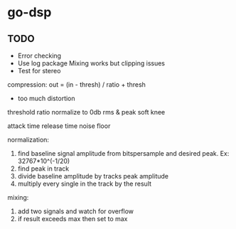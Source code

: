 # go-dsp

## TODO
- Error checking
- Use log package
Mixing works but clipping issues
- Test for stereo

compression:
out = (in - thresh) / ratio + thresh

- too much distortion

threshold
ratio
normalize to 0db
rms & peak
soft knee

attack time
release time
noise floor



normalization:
1. find baseline signal amplitude from bitspersample and desired peak. Ex: 32767*10^(-1/20)
2. find peak in track
3. divide baseline amplitude by tracks peak amplitude
4. multiply every single in the track by the result

mixing:
1. add two signals and watch for overflow
2. if result exceeds max then set to max